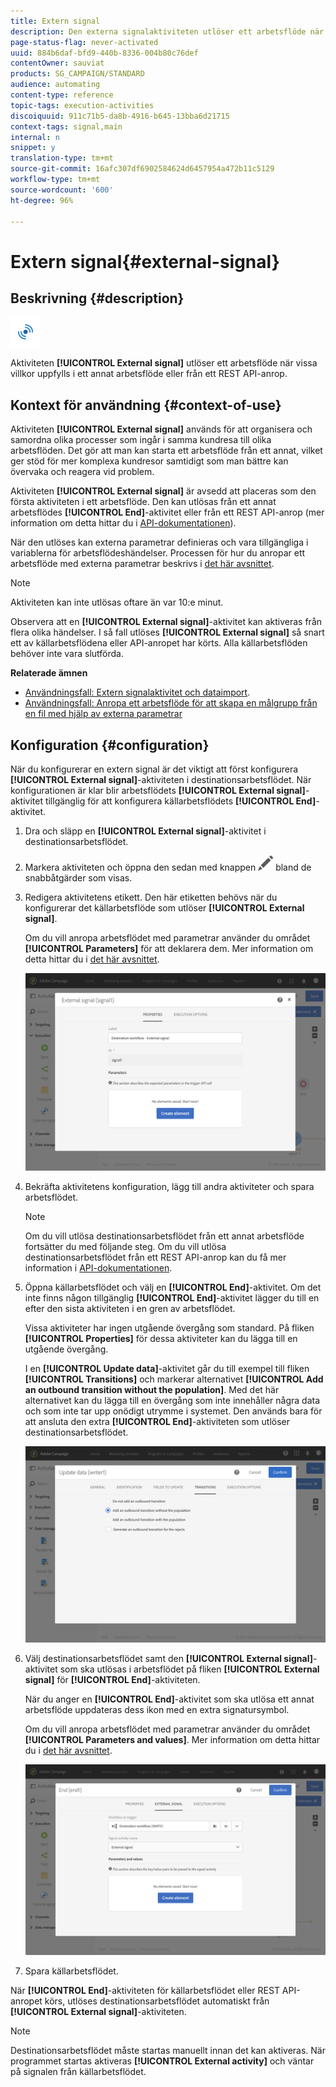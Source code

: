 ```yaml
---
title: Extern signal
description: Den externa signalaktiviteten utlöser ett arbetsflöde när vissa villkor uppfylls i ett annat arbetsflöde.
page-status-flag: never-activated
uuid: 884b6daf-bfd9-440b-8336-004b80c76def
contentOwner: sauviat
products: SG_CAMPAIGN/STANDARD
audience: automating
content-type: reference
topic-tags: execution-activities
discoiquuid: 911c71b5-da8b-4916-b645-13bba6d21715
context-tags: signal,main
internal: n
snippet: y
translation-type: tm+mt
source-git-commit: 16afc307df6902584624d6457954a472b11c5129
workflow-type: tm+mt
source-wordcount: '600'
ht-degree: 96%

---
```



# Extern signal{#external-signal}

## Beskrivning {#description}

![](assets/signal.png)

Aktiviteten **[!UICONTROL External signal]** utlöser ett arbetsflöde när vissa villkor uppfylls i ett annat arbetsflöde eller från ett REST API-anrop.

## Kontext för användning {#context-of-use}

Aktiviteten **[!UICONTROL External signal]** används för att organisera och samordna olika processer som ingår i samma kundresa till olika arbetsflöden. Det gör att man kan starta ett arbetsflöde från ett annat, vilket ger stöd för mer komplexa kundresor samtidigt som man bättre kan övervaka och reagera vid problem.

Aktiviteten **[!UICONTROL External signal]** är avsedd att placeras som den första aktiviteten i ett arbetsflöde. Den kan utlösas från ett annat arbetsflödes **[!UICONTROL End]**-aktivitet eller från ett REST API-anrop (mer information om detta hittar du i [API-dokumentationen](../../api/using/triggering-a-signal-activity.md)).

När den utlöses kan externa parametrar definieras och vara tillgängliga i variablerna för arbetsflödeshändelser. Processen för hur du anropar ett arbetsflöde med externa parametrar beskrivs i [det här avsnittet](../../automating/using/calling-a-workflow-with-external-parameters.md).

>[!NOTE]
>
>Aktiviteten kan inte utlösas oftare än var 10:e minut.

Observera att en **[!UICONTROL External signal]**-aktivitet kan aktiveras från flera olika händelser. I så fall utlöses **[!UICONTROL External signal]** så snart ett av källarbetsflödena eller API-anropet har körts. Alla källarbetsflöden behöver inte vara slutförda.

**Relaterade ämnen**

* [Användningsfall: Extern signalaktivitet och dataimport](../../automating/using/external-signal-data-import.md).
* [Användningsfall: Anropa ett arbetsflöde för att skapa en målgrupp från en fil med hjälp av externa parametrar](../../automating/using/calling-a-workflow-with-external-parameters.md#use-case)

## Konfiguration {#configuration}

När du konfigurerar en extern signal är det viktigt att först konfigurera **[!UICONTROL External signal]**-aktiviteten i destinationsarbetsflödet. När konfigurationen är klar blir arbetsflödets **[!UICONTROL External signal]**-aktivitet tillgänglig för att konfigurera källarbetsflödets **[!UICONTROL End]**-aktivitet.

1. Dra och släpp en **[!UICONTROL External signal]**-aktivitet i destinationsarbetsflödet.
1. Markera aktiviteten och öppna den sedan med knappen ![](assets/edit_darkgrey-24px.png) bland de snabbåtgärder som visas.
1. Redigera aktivitetens etikett. Den här etiketten behövs när du konfigurerar det källarbetsflöde som utlöser **[!UICONTROL External signal]**.

   Om du vill anropa arbetsflödet med parametrar använder du området **[!UICONTROL Parameters]** för att deklarera dem. Mer information om detta hittar du i [det här avsnittet](../../automating/using/calling-a-workflow-with-external-parameters.md#declaring-the-parameters-in-the-external-signal-activity).

   ![](assets/external_signal_configuration.png)

1. Bekräfta aktivitetens konfiguration, lägg till andra aktiviteter och spara arbetsflödet.

   >[!NOTE]
   >
   >Om du vill utlösa destinationsarbetsflödet från ett annat arbetsflöde fortsätter du med följande steg. Om du vill utlösa destinationsarbetsflödet från ett REST API-anrop kan du få mer information i [API-dokumentationen](../../api/using/triggering-a-signal-activity.md).

1. Öppna källarbetsflödet och välj en **[!UICONTROL End]**-aktivitet. Om det inte finns någon tillgänglig **[!UICONTROL End]**-aktivitet lägger du till en efter den sista aktiviteten i en gren av arbetsflödet.

   Vissa aktiviteter har ingen utgående övergång som standard. På fliken **[!UICONTROL Properties]** för dessa aktiviteter kan du lägga till en utgående övergång.

   I en **[!UICONTROL Update data]**-aktivitet går du till exempel till fliken **[!UICONTROL Transitions]** och markerar alternativet **[!UICONTROL Add an outbound transition without the population]**. Med det här alternativet kan du lägga till en övergång som inte innehåller några data och som inte tar upp onödigt utrymme i systemet. Den används bara för att ansluta den extra **[!UICONTROL End]**-aktiviteten som utlöser destinationsarbetsflödet.

   ![](assets/external_signal_empty_transition.png)

1. Välj destinationsarbetsflödet samt den **[!UICONTROL External signal]**-aktivitet som ska utlösas i arbetsflödet på fliken **[!UICONTROL External signal]** för **[!UICONTROL End]**-aktiviteten.

   När du anger en **[!UICONTROL End]**-aktivitet som ska utlösa ett annat arbetsflöde uppdateras dess ikon med en extra signatursymbol.

   Om du vill anropa arbetsflödet med parametrar använder du området **[!UICONTROL Parameters and values]**. Mer information om detta hittar du i [det här avsnittet](../../automating/using/calling-a-workflow-with-external-parameters.md#defining-the-parameters-when-calling-the-workflow).

   ![](assets/external_signal_end.png)

1. Spara källarbetsflödet.

När **[!UICONTROL End]**-aktiviteten för källarbetsflödet eller REST API-anropet körs, utlöses destinationsarbetsflödet automatiskt från **[!UICONTROL External signal]**-aktiviteten.

>[!NOTE]
>
>Destinationsarbetsflödet måste startas manuellt innan det kan aktiveras. När programmet startas aktiveras **[!UICONTROL External activity]** och väntar på signalen från källarbetsflödet.
